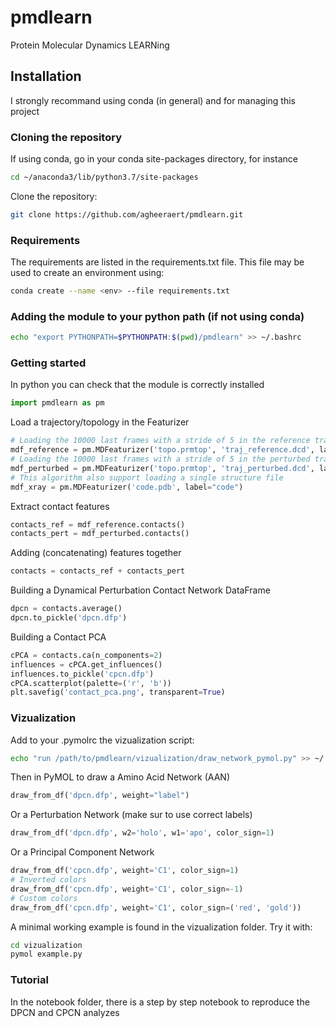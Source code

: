# pmdlearn
Protein Molecular Dynamics LEARNing 

## Installation
I strongly recommand using conda (in general) and for managing this project
### Cloning the repository
If using conda, go in your conda site-packages directory, for instance
```bash 
cd ~/anaconda3/lib/python3.7/site-packages
```
Clone the repository:
```bash
git clone https://github.com/agheeraert/pmdlearn.git
```
### Requirements
The requirements are listed in the requirements.txt file. This file may be used to create an environment using:
``` bash
conda create --name <env> --file requirements.txt
```
### Adding the module to your python path (if not using conda)
```bash
echo "export PYTHONPATH=$PYTHONPATH:$(pwd)/pmdlearn" >> ~/.bashrc
```
### Getting started
In python you can check that the module is correctly installed
```python
import pmdlearn as pm
```
Load a trajectory/topology in the Featurizer
```python
# Loading the 10000 last frames with a stride of 5 in the reference trajectory  
mdf_reference = pm.MDFeaturizer('topo.prmtop', 'traj_reference.dcd', label="reference", align=False, begin=-10000, stride=5)
# Loading the 10000 last frames with a stride of 5 in the perturbed trajectory  
mdf_perturbed = pm.MDFeaturizer('topo.prmtop', 'traj_perturbed.dcd', label="perturbed", align=False, begin=-10000, stride=5)
# This algorithm also support loading a single structure file
mdf_xray = pm.MDFeaturizer('code.pdb', label="code")
```
Extract contact features
```python
contacts_ref = mdf_reference.contacts()
contacts_pert = mdf_perturbed.contacts()
```
Adding (concatenating) features together
```python
contacts = contacts_ref + contacts_pert
```
Building a Dynamical Perturbation Contact Network DataFrame
```python
dpcn = contacts.average()
dpcn.to_pickle('dpcn.dfp')
```
Building a Contact PCA
```python
cPCA = contacts.ca(n_components=2)
influences = cPCA.get_influences()
influences.to_pickle('cpcn.dfp')
cPCA.scatterplot(palette=('r', 'b'))
plt.savefig('contact_pca.png', transparent=True)
```
### Vizualization
Add to your .pymolrc the vizualization script: 
```bash
echo "run /path/to/pmdlearn/vizualization/draw_network_pymol.py" >> ~/.pymolrc
```
Then in PyMOL to draw a Amino Acid Network (AAN)
```python
draw_from_df('dpcn.dfp', weight="label")
```
Or a Perturbation Network (make sur to use correct labels)
```python
draw_from_df('dpcn.dfp', w2='holo', w1='apo', color_sign=1)
```
Or a Principal Component Network
```python
draw_from_df('cpcn.dfp', weight='C1', color_sign=1)
# Inverted colors
draw_from_df('cpcn.dfp', weight='C1', color_sign=-1)
# Custom colors
draw_from_df('cpcn.dfp', weight='C1', color_sign=('red', 'gold'))
```
A minimal working example is found in the vizualization folder. Try it with:
```bash
cd vizualization
pymol example.py
```

### Tutorial
In the notebook folder, there is a step by step notebook to reproduce the DPCN and CPCN analyzes

